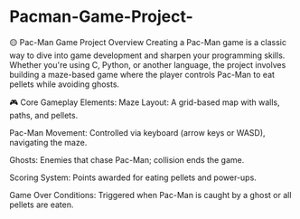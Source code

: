 # Pacman-Game-Project-

🟡 Pac-Man Game Project Overview Creating a Pac-Man game is a classic way to dive into game development and sharpen your programming skills. Whether you're using C, Python, or another language, the project involves building a maze-based game where the player controls Pac-Man to eat pellets while avoiding ghosts.

🎮 Core Gameplay Elements:
Maze Layout: A grid-based map with walls, paths, and pellets.

Pac-Man Movement: Controlled via keyboard (arrow keys or WASD), navigating the maze.

Ghosts: Enemies that chase Pac-Man; collision ends the game.

Scoring System: Points awarded for eating pellets and power-ups.

Game Over Conditions: Triggered when Pac-Man is caught by a ghost or all pellets are eaten.
